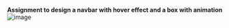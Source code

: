 **Assignment to design a navbar with hover effect and a box with animation**
![image](https://github.com/user-attachments/assets/f6621d40-da58-46e5-80f9-7cd720a03af6)
